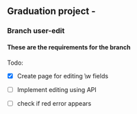 ## Graduation project -

### Branch user-edit



#### These are the requirements for the branch 

Todo:

- [x] Create page for editing \w fields

- [ ] Implement editing using API

- [ ] check if red error appears

  
